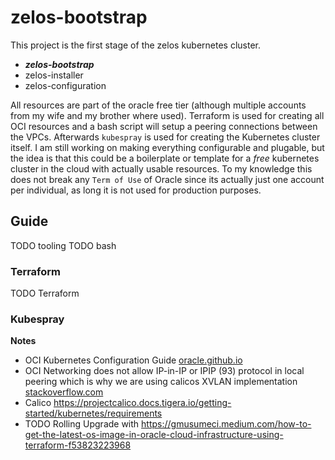 # zelos-bootstrap

This project is the first stage of the zelos kubernetes cluster.

- ***zelos-bootstrap***
- zelos-installer
- zelos-configuration

All resources are part of the oracle free tier (although multiple accounts from my wife and my brother where used). Terraform is used for creating all OCI resources and a bash script will setup a peering connections between the VPCs. Afterwards `kubespray` is used for creating the Kubernetes cluster itself. I am still working on making everything configurable and plugable, but the idea is that this could be a boilerplate or template for a *free* kubernetes cluster in the cloud with actually usable resources. To my knowledge this does not break any `Term of Use` of Oracle since its actually just one account per individual, as long it is not used for production purposes.

## Guide

TODO tooling
TODO bash

### Terraform

TODO Terraform

### Kubespray

**Notes**

- OCI Kubernetes Configuration Guide [oracle.github.io](https://oracle.github.io/cluster-api-provider-oci/networking/calico.html)
- OCI Networking does not allow IP-in-IP or IPIP (93) protocol in local peering which is why we are using calicos XVLAN implementation [stackoverflow.com](https://stackoverflow.com/questions/53247682/kubernetes-calico-on-oracle-cloud-vms)
- Calico https://projectcalico.docs.tigera.io/getting-started/kubernetes/requirements
- TODO Rolling Upgrade with https://gmusumeci.medium.com/how-to-get-the-latest-os-image-in-oracle-cloud-infrastructure-using-terraform-f53823223968